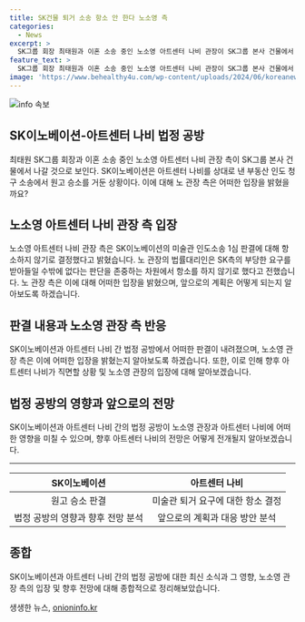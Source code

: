```yaml
---
title: SK건물 퇴거 소송 항소 안 한다 노소영 측
categories:
  - News
excerpt: >
  SK그룹 회장 최태원과 이혼 소송 중인 노소영 아트센터 나비 관장이 SK그룹 본사 건물에서 퇴거할 결정을 항소하지 않기로 했다. SK이노베이션이 제기한 미술관 인도소송 1심 판결에 대해 노 관장 측은 사법부의 판단을 존중한다는 입장을 표명했다. 이에 대리인은 최 회장 등이 소 취하 등 적절한 조치를 하지 않은 데 강력한 유감을 표명하며, 아트센터 나비는 어려움을 극복하고 예술 감성을 사회에 긍정적으로 전달할 것을 강조했다. 이에 대하여 SK이노베이션은 부동산을 인도하고 손해배상금을 낼 것을 판결했다.
feature_text: >
  SK그룹 회장 최태원과 이혼 소송 중인 노소영 아트센터 나비 관장이 SK그룹 본사 건물에서 퇴거할 결정을 항소하지 않기로 했다. SK이노베이션이 제기한 미술관 인도소송 1심 판결에 대해 노 관장 측은 사법부의 판단을 존중한다는 입장을 표명했다. 이에 대리인은 최 회장 등이 소 취하 등 적절한 조치를 하지 않은 데 강력한 유감을 표명하며, 아트센터 나비는 어려움을 극복하고 예술 감성을 사회에 긍정적으로 전달할 것을 강조했다. 이에 대하여 SK이노베이션은 부동산을 인도하고 손해배상금을 낼 것을 판결했다.
image: 'https://www.behealthy4u.com/wp-content/uploads/2024/06/koreanews.jpg'
---
```


<p><img src="https://www.behealthy4u.com/wp-content/uploads/2024/06/koreanews.jpg" alt="info 속보" /></p>

<h2 data-ke-size="size26">SK이노베이션-아트센터 나비 법정 공방</h2>

<p data-ke-size="size16">최태원 SK그룹 회장과 이혼 소송 중인 노소영 아트센터 나비 관장 측이 SK그룹 본사 건물에서 나갈 것으로 보인다. SK이노베이션은 아트센터 나비를 상대로 낸 부동산 인도 청구 소송에서 원고 승소를 거둔 상황이다. 이에 대해 노 관장 측은 어떠한 입장을 밝혔을까요?</p>

<h2 data-ke-size="size24">노소영 아트센터 나비 관장 측 입장</h2>

<p data-ke-size="size16">노소영 아트센터 나비 관장 측은 SK이노베이션의 미술관 인도소송 1심 판결에 대해 항소하지 않기로 결정했다고 밝혔습니다. 노 관장의 법률대리인은 SK측의 부당한 요구를 받아들일 수밖에 없다는 판단을 존중하는 차원에서 항소를 하지 않기로 했다고 전했습니다. 노 관장 측은 이에 대해 어떠한 입장을 밝혔으며, 앞으로의 계획은 어떻게 되는지 알아보도록 하겠습니다.</p>

<h2 data-ke-size="size24">판결 내용과 노소영 관장 측 반응</h2>

<p data-ke-size="size16">SK이노베이션과 아트센터 나비 간 법정 공방에서 어떠한 판결이 내려졌으며, 노소영 관장 측은 이에 어떠한 입장을 밝혔는지 알아보도록 하겠습니다. 또한, 이로 인해 향후 아트센터 나비가 직면할 상황 및 노소영 관장의 입장에 대해 알아보겠습니다.</p>

<h2 data-ke-size="size24">법정 공방의 영향과 앞으로의 전망</h2>

<p data-ke-size="size16">SK이노베이션과 아트센터 나비 간의 법정 공방이 노소영 관장과 아트센터 나비에 어떠한 영향을 미칠 수 있으며, 향후 아트센터 나비의 전망은 어떻게 전개될지 알아보겠습니다.</p>

<hr>

<table>
  <thead>
    <tr>
      <th style="text-align: center;">SK이노베이션</th>
      <th style="text-align: center;">아트센터 나비</th>
    </tr>
  </thead>
  <tbody>
    <tr>
      <td style="text-align: center;">원고 승소 판결</td>
      <td style="text-align: center;">미술관 퇴거 요구에 대한 항소 결정</td>
    </tr>
    <tr>
      <td style="text-align: center;">법정 공방의 영향과 향후 전망 분석</td>
      <td style="text-align: center;">앞으로의 계획과 대응 방안 분석</td>
    </tr>
  </tbody>
</table>

<h2 data-ke-size="size24">종합</h2>

<p data-ke-size="size16">SK이노베이션과 아트센터 나비 간의 법정 공방에 대한 최신 소식과 그 영향, 노소영 관장 측의 입장 및 향후 전망에 대해 종합적으로 정리해보았습니다.</p>
생생한 뉴스, <a href="https://onioninfo.kr" rel="dofollow">onioninfo.kr</a>


